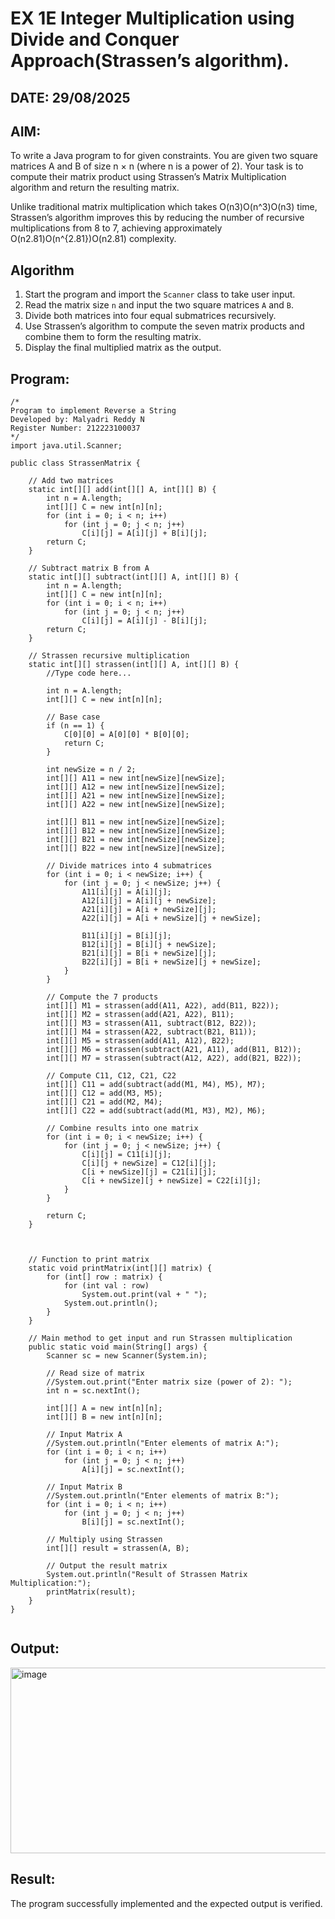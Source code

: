 
# EX 1E Integer Multiplication using Divide and Conquer Approach(Strassen’s algorithm).
## DATE: 29/08/2025
## AIM:
To write a Java program to for given constraints.
You are given two square matrices A and B of size n × n (where n is a power of 2). Your task is to compute their matrix product using Strassen’s Matrix Multiplication algorithm and return the resulting matrix.

Unlike traditional matrix multiplication which takes O(n3)O(n^3)O(n3) time, Strassen’s algorithm improves this by reducing the number of recursive multiplications from 8 to 7, achieving approximately O(n2.81)O(n^{2.81})O(n2.81) complexity.
## Algorithm
1. Start the program and import the `Scanner` class to take user input.
2. Read the matrix size `n` and input the two square matrices `A` and `B`.
3. Divide both matrices into four equal submatrices recursively.
4. Use Strassen’s algorithm to compute the seven matrix products and combine them to form the resulting matrix.
5. Display the final multiplied matrix as the output.


## Program:
```
/*
Program to implement Reverse a String
Developed by: Malyadri Reddy N
Register Number: 212223100037
*/
import java.util.Scanner;

public class StrassenMatrix {

    // Add two matrices
    static int[][] add(int[][] A, int[][] B) {
        int n = A.length;
        int[][] C = new int[n][n];
        for (int i = 0; i < n; i++)
            for (int j = 0; j < n; j++)
                C[i][j] = A[i][j] + B[i][j];
        return C;
    }

    // Subtract matrix B from A
    static int[][] subtract(int[][] A, int[][] B) {
        int n = A.length;
        int[][] C = new int[n][n];
        for (int i = 0; i < n; i++)
            for (int j = 0; j < n; j++)
                C[i][j] = A[i][j] - B[i][j];
        return C;
    }

    // Strassen recursive multiplication
    static int[][] strassen(int[][] A, int[][] B) {
        //Type code here...
           
        int n = A.length;
        int[][] C = new int[n][n];

        // Base case
        if (n == 1) {
            C[0][0] = A[0][0] * B[0][0];
            return C;
        }

        int newSize = n / 2;
        int[][] A11 = new int[newSize][newSize];
        int[][] A12 = new int[newSize][newSize];
        int[][] A21 = new int[newSize][newSize];
        int[][] A22 = new int[newSize][newSize];

        int[][] B11 = new int[newSize][newSize];
        int[][] B12 = new int[newSize][newSize];
        int[][] B21 = new int[newSize][newSize];
        int[][] B22 = new int[newSize][newSize];

        // Divide matrices into 4 submatrices
        for (int i = 0; i < newSize; i++) {
            for (int j = 0; j < newSize; j++) {
                A11[i][j] = A[i][j];
                A12[i][j] = A[i][j + newSize];
                A21[i][j] = A[i + newSize][j];
                A22[i][j] = A[i + newSize][j + newSize];

                B11[i][j] = B[i][j];
                B12[i][j] = B[i][j + newSize];
                B21[i][j] = B[i + newSize][j];
                B22[i][j] = B[i + newSize][j + newSize];
            }
        }

        // Compute the 7 products
        int[][] M1 = strassen(add(A11, A22), add(B11, B22));
        int[][] M2 = strassen(add(A21, A22), B11);
        int[][] M3 = strassen(A11, subtract(B12, B22));
        int[][] M4 = strassen(A22, subtract(B21, B11));
        int[][] M5 = strassen(add(A11, A12), B22);
        int[][] M6 = strassen(subtract(A21, A11), add(B11, B12));
        int[][] M7 = strassen(subtract(A12, A22), add(B21, B22));

        // Compute C11, C12, C21, C22
        int[][] C11 = add(subtract(add(M1, M4), M5), M7);
        int[][] C12 = add(M3, M5);
        int[][] C21 = add(M2, M4);
        int[][] C22 = add(subtract(add(M1, M3), M2), M6);

        // Combine results into one matrix
        for (int i = 0; i < newSize; i++) {
            for (int j = 0; j < newSize; j++) {
                C[i][j] = C11[i][j];
                C[i][j + newSize] = C12[i][j];
                C[i + newSize][j] = C21[i][j];
                C[i + newSize][j + newSize] = C22[i][j];
            }
        }

        return C;
    }

    

    // Function to print matrix
    static void printMatrix(int[][] matrix) {
        for (int[] row : matrix) {
            for (int val : row)
                System.out.print(val + " ");
            System.out.println();
        }
    }

    // Main method to get input and run Strassen multiplication
    public static void main(String[] args) {
        Scanner sc = new Scanner(System.in);

        // Read size of matrix
        //System.out.print("Enter matrix size (power of 2): ");
        int n = sc.nextInt();

        int[][] A = new int[n][n];
        int[][] B = new int[n][n];

        // Input Matrix A
        //System.out.println("Enter elements of matrix A:");
        for (int i = 0; i < n; i++)
            for (int j = 0; j < n; j++)
                A[i][j] = sc.nextInt();

        // Input Matrix B
        //System.out.println("Enter elements of matrix B:");
        for (int i = 0; i < n; i++)
            for (int j = 0; j < n; j++)
                B[i][j] = sc.nextInt();

        // Multiply using Strassen
        int[][] result = strassen(A, B);

        // Output the result matrix
        System.out.println("Result of Strassen Matrix Multiplication:");
        printMatrix(result);
    }
}


```

## Output:
<img width="893" height="297" alt="image" src="https://github.com/user-attachments/assets/3262a3b9-02ed-4ee9-b08d-fc0dd0eab14f" />



## Result:
The program successfully implemented and the expected output is verified.
